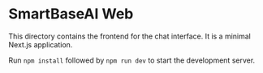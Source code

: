 # SmartBaseAI Web

This directory contains the frontend for the chat interface. It is a minimal Next.js application.

Run `npm install` followed by `npm run dev` to start the development server.
